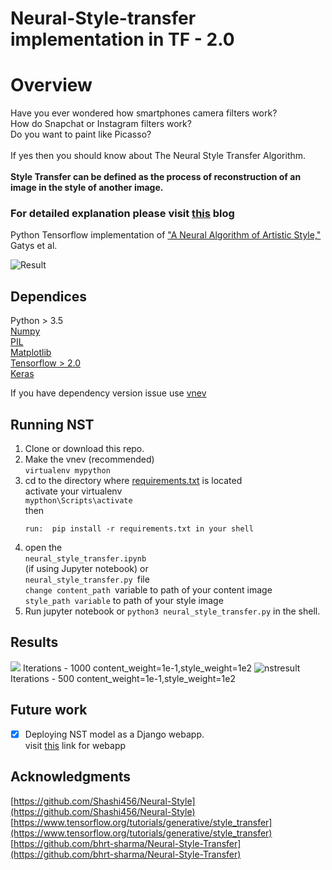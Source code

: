 # Neural-Style-transfer implementation in TF - 2.0
# Overview
Have you ever wondered how smartphones camera filters work?<br>
How do Snapchat or Instagram filters work?<br>
Do you want to paint like Picasso?<br>
<br>
If yes then you should know about The Neural Style Transfer Algorithm.<br><br>
**Style Transfer can be defined as the process of reconstruction of an image in the style of another image.**<br>

### For detailed explanation please visit [this](https://neuralnetwork.codes/neural-style-transfer-using-tf-2-0/) blog

Python Tensorflow implementation of ["A Neural Algorithm of Artistic Style,"](https://arxiv.org/pdf/1508.06576.pdf) Gatys et al.

![Result](https://github.com/minchi19/Neural-Style-transfer/blob/master/results/results/foo%20(4).png)
## Dependices

Python > 3.5 <br>
[Numpy](http://www.numpy.org/)<br>
[PIL](https://pypi.org/project/Pillow/2.2.2/)<br>
[Matplotlib](https://matplotlib.org/)<br>
[Tensorflow > 2.0](https://www.tensorflow.org/)<br>
[Keras](https://keras.io/)<br>

If you have dependency version issue use [vnev](https://docs.python.org/3/tutorial/venv.html)

## Running NST
1) Clone or download this repo.<br>
2) Make the vnev (recommended) <br>
    ``` virtualenv mypython ```
3) cd to the directory where [requirements.txt](requirements.txt) is located<br>
   activate your virtualenv<br>
   ``` mypthon\Scripts\activate ```<br>
   then<br>
   ```
   run:  pip install -r requirements.txt in your shell
   
   ```
 4) open the <br>
``` neural_style_transfer.ipynb ```<br>
     (if using Jupyter notebook) or<br> 
 ```neural_style_transfer.py ```file <br>
    ```change content_path ```variable to path of your content image<br>
    ```style_path variable``` to path of your style image<br>
 5) Run jupyter notebook or ``` python3 neural_style_transfer.py ``` in the shell.<br> 
 
## Results
    
![](https://github.com/minchi19/Neural-Style-transfer/blob/master/results/results/monolisa%2Babstract.JPG)
Iterations - 1000 content_weight=1e-1,style_weight=1e2
![nstresult](https://github.com/minchi19/Neural-Style-transfer/blob/master/results/results/result5.png)
Iterations - 500 content_weight=1e-1,style_weight=1e2
## Future work
- [x] Deploying NST model as a Django webapp. <br>
visit [this](https://github.com/minchi19/neural-style-transfer-webapp) link for webapp

## Acknowledgments
[https://github.com/Shashi456/Neural-Style](https://github.com/Shashi456/Neural-Style)<br>
[https://www.tensorflow.org/tutorials/generative/style_transfer](https://www.tensorflow.org/tutorials/generative/style_transfer)<br>
[https://github.com/bhrt-sharma/Neural-Style-Transfer](https://github.com/bhrt-sharma/Neural-Style-Transfer)<br>
